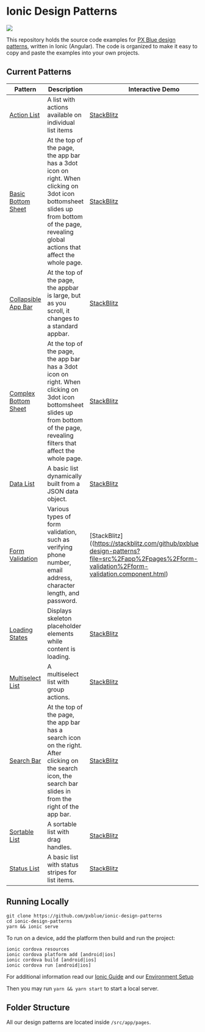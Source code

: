 # Ionic Design Patterns

[![](https://img.shields.io/circleci/project/github/pxblue/ionic-design-patterns/master.svg?style=flat)](https://circleci.com/gh/pxblue/ionic-design-patterns/tree/master)

This repository holds the source code examples for [PX Blue design patterns](https://pxblue.github.io/patterns), written in Ionic (Angular). The code is organized to make it easy to copy and paste the examples into your own projects.

## Current Patterns

| Pattern                                                                        | Description                                                                                                                                                                                  | Interactive Demo                                                                                                                                                              |
| ------------------------------------------------------------------------------ | -------------------------------------------------------------------------------------------------------------------------------------------------------------------------------------------- | ----------------------------------------------------------------------------------------------------------------------------------------------------------------------------- |
| [Action List](https://pxblue.github.io/patterns/lists)                         | A list with actions available on individual list items                                                                                                                                       | [StackBlitz](https://stackblitz.com/github/pxblue/ionic-design-patterns?file=src%2Fapp%2Fpages%2Flist%2Faction-list%2Faction-list.component.html)                           |
| [Basic Bottom Sheet](https://pxblue.github.io/patterns/overlay)                | At the top of the page, the app bar has a 3dot icon on right. When clicking on 3dot icon bottomsheet slides up from bottom of the page, revealing global actions that affect the whole page. | [StackBlitz](https://stackblitz.com/github/pxblue/ionic-design-patterns?file=src%2Fapp%2Fpages%2Foverlays%2Fbasic-bottom-sheet%2Fbasic-bottom-sheet.component.html)         |
| [Collapsible App Bar](https://pxblue.github.io/patterns/appbar)                | At the top of the page, the appbar is large, but as you scroll, it changes to a standard appbar.                                                                                             | [StackBlitz](https://stackblitz.com/github/pxblue/ionic-design-patterns?file=src%2Fapp%2Fpages%2Fapp-bar%2Fcollapsible-app-bar%2Fcollapsible-app-bar.component.ts)          |
| [Complex Bottom Sheet](https://pxblue.github.io/patterns/overlay)              | At the top of the page, the app bar has a 3dot icon on right. When clicking on 3dot icon bottomsheet slides up from bottom of the page, revealing filters that affect the whole page.        | [StackBlitz](https://stackblitz.com/github/pxblue/ionic-design-patterns?file=src%2Fapp%2Fpages%2Foverlays%2Fcomplex-bottom-sheet%2Fcomplex-bottom-sheet.component.html)     |
| [Data List](https://pxblue.github.io/patterns/lists)                           | A basic list dynamically built from a JSON data object.                                                                                                                                      | [StackBlitz](https://stackblitz.com/github/pxblue/ionic-design-patterns?file=src%2Fapp%2Fpages%2Flist%2Fdata-list%2Fdata-list.component.html)                               |
| [Form Validation](https://pxblue.github.io/patterns/forms)                     | Various types of form validation, such as verifying phone number, email address, character length, and password.                                                                                                                                    | [StackBlitz]((https://stackblitz.com/github/pxblue/ionic-design-patterns?file=src%2Fapp%2Fpages%2Fform-validation%2Fform-validation.component.html)                               |
| [Loading States](https://pxblue.github.io/patterns/empty-states)               | Displays skeleton placeholder elements while content is loading.                                                                                                                             | [StackBlitz](https://stackblitz.com/github/pxblue/ionic-design-patterns?file=src%2Fapp%2Fpages%2Floading-states%2Floading-states.component.html)                            |
| [Multiselect List](https://pxblue.github.io/patterns/lists)                    | A multiselect list with group actions.                                                                                                                                                       | [StackBlitz](https://stackblitz.com/github/pxblue/ionic-design-patterns?file=src%2Fapp%2Fpages%2Flist%2Fmultiselect-list%2Fmultiselect-list.component.html)                 |
| [Search Bar](https://pxblue.github.io/patterns/appbar)                         | At the top of the page, the app bar has a search icon on the right. After clicking on the search icon, the search bar slides in from the right of the app bar.                               | [StackBlitz](https://stackblitz.com/github/pxblue/ionic-design-patterns?file=src%2Fapp%2Fpages%2Fapp-bar%2Fsearch-bar%2Fsearch-bar.component.html)                          |
| [Sortable List](https://pxblue.github.io/patterns/lists)                       | A sortable list with drag handles.                                                                                                                                                           | [StackBlitz](https://stackblitz.com/github/pxblue/ionic-design-patterns?file=src%2Fapp%2Fpages%2Flist%2Fsortable-list%2Fsortable-list.component.html)                       |
| [Status List](https://pxblue.github.io/patterns/lists)                         | A basic list with status stripes for list items.                                                                                                                                             | [StackBlitz](https://stackblitz.com/github/pxblue/ionic-design-patterns?file=src%2Fapp%2Fpages%2Flist%2Fstatus-list%2Fstatus-list.component.html)                           |

## Running Locally

```
git clone https://github.com/pxblue/ionic-design-patterns
cd ionic-design-patterns
yarn && ionic serve
```
To run on a device, add the platform then build and run the project:
```
ionic cordova resources
ionic cordova platform add [android|ios]
ionic cordova build [android|ios]
ionic cordova run [android|ios]
```
For additional information read our [Ionic Guide](https://pxblue.github.io/development/frameworks-mobile/ionic) and our [Environment Setup](https://pxblue.github.io/development/environment)

Then you may run `yarn && yarn start` to start a local server.

## Folder Structure

All our design patterns are located inside `/src/app/pages`.
